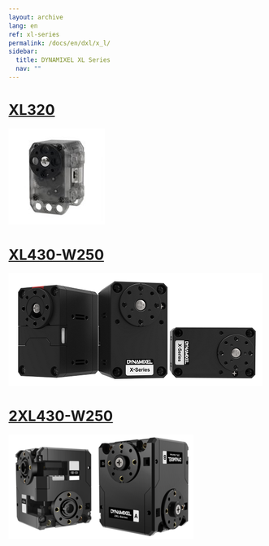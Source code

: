 ```yaml
---
layout: archive
lang: en
ref: xl-series
permalink: /docs/en/dxl/x_l/
sidebar:
  title: DYNAMIXEL XL Series
  nav: ""
---
```



# [XL320](#xl320)

[![](/assets/images/dxl/x/xl320_product.jpg)](/docs/en/dxl/x/xl320/)

# [XL430-W250](#xl430-w250)

[![](/assets/images/dxl/x/xl430_product.png)](/docs/en/dxl/x/xl430-w250/)

# [2XL430-W250](#2xl430-w250)

[![](/assets/images/dxl/x/2xl/2xl430_product.png)](/docs/en/dxl/x/2xl430-w250/)

